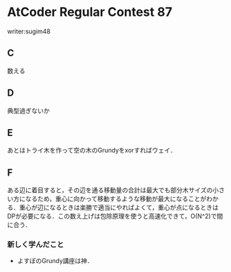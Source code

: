 # AtCoder Regular Contest 87
writer:sugim48
## C
数える
## D
典型過ぎないか
## E
あとはトライ木を作って空の木のGrundyをxorすればウェイ．
## F
ある辺に着目すると，その辺を通る移動量の合計は最大でも部分木サイズの小さい方になるため，重心に向かって移動するような移動が最大になることがわかる．重心が辺になるときは楽勝で適当にやればよくて，重心が点になるときはDPが必要になる．この数え上げは包除原理を使うと高速化できて，O(N^2)で間に合う．

### 新しく学んだこと
* よすぽのGrundy講座は神．

